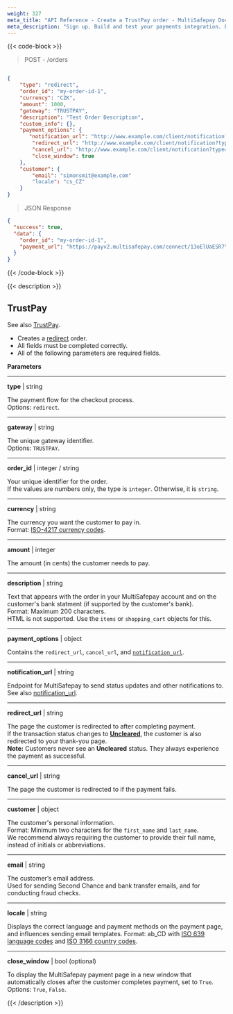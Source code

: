 ```yaml
---
weight: 327
meta_title: "API Reference - Create a TrustPay order - MultiSafepay Docs"
meta_description: "Sign up. Build and test your payments integration. Explore our products and services. Use our API Reference, SDKs, and wrappers. Get support."
---
```

{{< code-block >}}
> POST - /orders 

```json

{
    "type": "redirect",
    "order_id": "my-order-id-1",
    "currency": "CZK",
    "amount": 1000,
    "gateway": "TRUSTPAY",
    "description": "Test Order Description",
    "custom_info": {},
    "payment_options": {
       "notification_url": "http://www.example.com/client/notification?type=notification",
        "redirect_url": "http://www.example.com/client/notification?type=redirect",
        "cancel_url": "http://www.example.com/client/notification?type=cancel", 
        "close_window": true
    },
    "customer": {
        "email": "simonsmit@example.com"
        "locale": "cs_CZ"
    }
}
```

> JSON Response


```json
{
  "success": true,
  "data": {
    "order_id": "my-order-id-1",
    "payment_url": "https://payv2.multisafepay.com/connect/13oElUaESR7YS2b4gUJV9oI4tUXeb1mj1D8/?lang=en_CZ"
  }
}
```
{{< /code-block >}}

{{< description >}}
## TrustPay
See also [TrustPay](/payments/methods/banks/trustpay).

- Creates a [redirect](/developer/api/difference-between-direct-and-redirect) order.
- All fields must be completed correctly.
- All of the following parameters are required fields.

**Parameters**

----------------
__type__ | string

The payment flow for the checkout process.  
Options: `redirect`.  

----------------
__gateway__ | string

The unique gateway identifier.  
Options: `TRUSTPAY`.

----------------
__order_id__ | integer / string

Your unique identifier for the order.  
If the values are numbers only, the type is `integer`. Otherwise, it is `string`.

----------------
__currency__ | string

The currency you want the customer to pay in.   
Format: [ISO-4217 currency codes](https://www.iso.org/iso-4217-currency-codes.html).  

----------------
__amount__ | integer

The amount (in cents) the customer needs to pay.

----------------
__description__ | string

Text that appears with the order in your MultiSafepay account and on the customer's bank statment (if supported by the customer's bank).   
Format: Maximum 200 characters.   
HTML is not supported. Use the `items` or `shopping_cart` objects for this.

----------------
__payment_options__ | object

Contains the `redirect_url`, `cancel_url`, and [`notification_url`](/developer/api/notification-url).

----------------
__notification_url__ | string

Endpoint for MultiSafepay to send status updates and other notifications to.   
See also [notification_url](/developer/api/notification-url).

----------------
__redirect_url__ | string

The page the customer is redirected to after completing payment.   
If the transaction status changes to [**Uncleared**](/payments/methods/credit-and-debit-cards/user-guide/evaluating-uncleared-transactions/), the customer is also redirected to your thank-you page.   
**Note:** Customers never see an **Uncleared** status. They always experience the payment as successful.

----------------
__cancel_url__ | string

The page the customer is redirected to if the payment fails.

----------------
__customer__ | object 

The customer's personal information.   
Format: Minimum two characters for the `first_name` and `last_name`.  
We recommend always requiring the customer to provide their full name, instead of initials or abbreviations.

----------------
__email__ | string   

The customer’s email address.  
Used for sending Second Chance and bank transfer emails, and for conducting fraud checks.                              

----------------
__locale__ | string   

Displays the correct language and payment methods on the payment page, and influences sending email templates.  Format: ab_CD with [ISO 639 language codes](https://www.iso.org/iso-639-language-codes.html) and [ISO 3166 country codes](https://www.iso.org/iso-3166-country-codes.html).                         

----------------

__close_window__ | bool (optional)

To display the MultiSafepay payment page in a new window that automatically closes after the customer completes payment, set to `True`.   
Options: `True`, `False`.

{{< /description >}}
